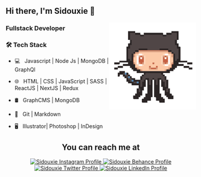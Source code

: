 <h2>Hi there, I'm Sidouxie 👋</h2>

<img align='right' src="https://raw.githubusercontent.com/iCharlesZ/FigureBed/master/img/octocat.gif" width="230">

<h3>Fullstack Developer</h3>

<h3>🛠 Tech Stack</h3>



- 💻 &nbsp; Javascript | Node Js | MongoDB | GraphQl

- 🌐 &nbsp; HTML | CSS | JavaScript | SASS | ReactJS | NextJS | Redux

- 🛢 &nbsp; GraphCMS | MongoDB

- 🔧 &nbsp; Git | Markdown

- 🖥 &nbsp; Illustrator| Photoshop | InDesign


<h2 align="center">You can reach me at </h2>

<p align="center">
  <a href="https://www.instagram.com/sid_ouxi/">
    <img src="https://www.vectorlogo.zone/logos/instagram/instagram-icon.svg" alt="Sidouxie Instagram Profile" height="30" width="30">
  </a>
 
  
  <a href="https://www.behance.net/sidouxie">
    <img src="https://www.vectorlogo.zone/logos/behance/behance-icon.svg" alt="Sidouxie Behance Profile" height="30" width="30">
  </a>
  
  
  
  <a href="https://twitter.com/sidouxie">
    <img src="https://www.vectorlogo.zone/logos/twitter/twitter-icon.svg" alt="Sidouxie Twitter Profile" height="30" width="30">
  </a>
 

  <a href="https://linkedin.com/in/sidouxie">
    <img src="https://www.vectorlogo.zone/logos/linkedin/linkedin-icon.svg" alt="Sidouxie LinkedIn Profile" height="30" width="30">
  </a>



<!--
**sidouxie/sidouxie** is a ✨ _special_ ✨ repository because its `README.md` (this file) appears on your GitHub profile.

Here are some ideas to get you started:

- 🔭 I’m currently working on ...
- 🌱 I’m currently learning ...
- 👯 I’m looking to collaborate on ...
- 🤔 I’m looking for help with ...
- 💬 Ask me about ...
- 📫 How to reach me: ...
- 😄 Pronouns: ...
- ⚡ Fun fact: ...
-->
